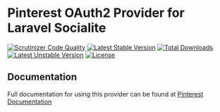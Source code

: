 # Pinterest OAuth2 Provider for Laravel Socialite

[![Scrutinizer Code Quality](https://img.shields.io/scrutinizer/g/SocialiteProviders/Pinterest.svg?style=flat-square)](https://scrutinizer-ci.com/g/SocialiteProviders/Pinterest/?branch=master)
[![Latest Stable Version](https://img.shields.io/packagist/v/socialiteproviders/pinterest.svg?style=flat-square)](https://packagist.org/packages/socialiteproviders/pinterest)
[![Total Downloads](https://img.shields.io/packagist/dt/socialiteproviders/pinterest.svg?style=flat-square)](https://packagist.org/packages/socialiteproviders/pinterest)
[![Latest Unstable Version](https://img.shields.io/packagist/vpre/socialiteproviders/pinterest.svg?style=flat-square)](https://packagist.org/packages/socialiteproviders/pinterest)
[![License](https://img.shields.io/packagist/l/socialiteproviders/pinterest.svg?style=flat-square)](https://packagist.org/packages/socialiteproviders/pinterest)

## Documentation

Full documentation for using this provider can be found at [Pinterest Documentation](http://socialiteproviders.github.io/providers/pinterest/)
